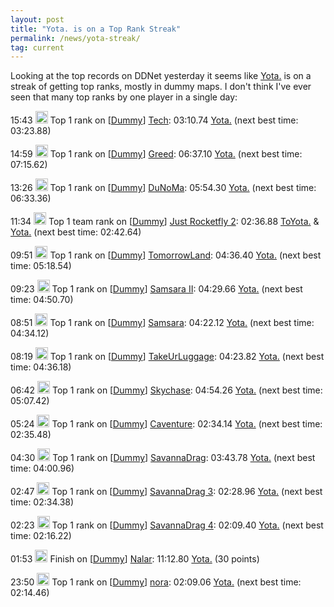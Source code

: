```yaml
---
layout: post
title: "Yota. is on a Top Rank Streak"
permalink: /news/yota-streak/
tag: current
---
```


Looking at the top records on DDNet yesterday it seems like [Yota.](/players/Yota-46-/) is on a streak of getting top ranks, mostly in dummy maps. I don't think I've ever seen that many top ranks by one player in a single day:

<p><span class="allRecords" style="display:none">2019-11-25</span> 15:43 <img src="/countryflags/img/posts/GER.png" alt="GER" height="20" /> Top 1 rank on [<a href="https://ddnet.tw/ranks/dummy/">Dummy</a>] <a href="https://ddnet.tw/ranks/dummy/#map-Tech">Tech</a>: 03:10.74 <a href="https://ddnet.tw/players/Yota-46-/">Yota.</a> (next best time: 03:23.88)</p>
<p><span class="allRecords" style="display:none">2019-11-25</span> 14:59 <img src="/countryflags/img/posts/GER.png" alt="GER" height="20" /> Top 1 rank on [<a href="https://ddnet.tw/ranks/dummy/">Dummy</a>] <a href="https://ddnet.tw/ranks/dummy/#map-Greed">Greed</a>: 06:37.10 <a href="https://ddnet.tw/players/Yota-46-/">Yota.</a> (next best time: 07:15.62)</p>
<p><span class="allRecords" style="display:none">2019-11-25</span> 13:26 <img src="/countryflags/img/posts/GER.png" alt="GER" height="20" /> Top 1 rank on [<a href="https://ddnet.tw/ranks/dummy/">Dummy</a>] <a href="https://ddnet.tw/ranks/dummy/#map-DuNoMa">DuNoMa</a>: 05:54.30 <a href="https://ddnet.tw/players/Yota-46-/">Yota.</a> (next best time: 06:33.36)</p>
<p><span class="allRecords" style="display:none">2019-11-25</span> 11:34 <img src="/countryflags/img/posts/GER.png" alt="GER" height="20" /> Top 1 team rank on [<a href="https://ddnet.tw/ranks/dummy/">Dummy</a>] <a href="https://ddnet.tw/ranks/dummy/#map-Just_Rocketfly_2">Just Rocketfly 2</a>: 02:36.88 <a href="https://ddnet.tw/players/ToYota-46-/">ToYota.</a> &amp; <a href="https://ddnet.tw/players/Yota-46-/">Yota.</a> (next best time: 02:42.64)</p>
<p><span class="allRecords" style="display:none">2019-11-25</span> 09:51 <img src="/countryflags/img/posts/GER.png" alt="GER" height="20" /> Top 1 rank on [<a href="https://ddnet.tw/ranks/dummy/">Dummy</a>] <a href="https://ddnet.tw/ranks/dummy/#map-TomorrowLand">TomorrowLand</a>: 04:36.40 <a href="https://ddnet.tw/players/Yota-46-/">Yota.</a> (next best time: 05:18.54)</p>
<p><span class="allRecords" style="display:none">2019-11-25</span> 09:23 <img src="/countryflags/img/posts/GER.png" alt="GER" height="20" /> Top 1 rank on [<a href="https://ddnet.tw/ranks/dummy/">Dummy</a>] <a href="https://ddnet.tw/ranks/dummy/#map-Samsara_II">Samsara II</a>: 04:29.66 <a href="https://ddnet.tw/players/Yota-46-/">Yota.</a> (next best time: 04:50.70)</p>
<p><span class="allRecords" style="display:none">2019-11-25</span> 08:51 <img src="/countryflags/img/posts/GER.png" alt="GER" height="20" /> Top 1 rank on [<a href="https://ddnet.tw/ranks/dummy/">Dummy</a>] <a href="https://ddnet.tw/ranks/dummy/#map-Samsara">Samsara</a>: 04:22.12 <a href="https://ddnet.tw/players/Yota-46-/">Yota.</a> (next best time: 04:34.12)</p>
<p><span class="allRecords" style="display:none">2019-11-25</span> 08:19 <img src="/countryflags/img/posts/GER.png" alt="GER" height="20" /> Top 1 rank on [<a href="https://ddnet.tw/ranks/dummy/">Dummy</a>] <a href="https://ddnet.tw/ranks/dummy/#map-TakeUrLuggage">TakeUrLuggage</a>: 04:23.82 <a href="https://ddnet.tw/players/Yota-46-/">Yota.</a> (next best time: 04:36.18)</p>
<p><span class="allRecords" style="display:none">2019-11-25</span> 06:42 <img src="/countryflags/img/posts/GER.png" alt="GER" height="20" /> Top 1 rank on [<a href="https://ddnet.tw/ranks/dummy/">Dummy</a>] <a href="https://ddnet.tw/ranks/dummy/#map-Skychase">Skychase</a>: 04:54.26 <a href="https://ddnet.tw/players/Yota-46-/">Yota.</a> (next best time: 05:07.42)</p>
<p><span class="allRecords" style="display:none">2019-11-25</span> 05:24 <img src="/countryflags/img/posts/GER.png" alt="GER" height="20" /> Top 1 rank on [<a href="https://ddnet.tw/ranks/dummy/">Dummy</a>] <a href="https://ddnet.tw/ranks/dummy/#map-Caventure">Caventure</a>: 02:34.14 <a href="https://ddnet.tw/players/Yota-46-/">Yota.</a> (next best time: 02:35.48)</p>
<p><span class="allRecords" style="display:none">2019-11-25</span> 04:30 <img src="/countryflags/img/posts/GER.png" alt="GER" height="20" /> Top 1 rank on [<a href="https://ddnet.tw/ranks/dummy/">Dummy</a>] <a href="https://ddnet.tw/ranks/dummy/#map-SavannaDrag">SavannaDrag</a>: 03:43.78 <a href="https://ddnet.tw/players/Yota-46-/">Yota.</a> (next best time: 04:00.96)</p>
<p><span class="allRecords" style="display:none">2019-11-25</span> 02:47 <img src="/countryflags/img/posts/GER.png" alt="GER" height="20" /> Top 1 rank on [<a href="https://ddnet.tw/ranks/dummy/">Dummy</a>] <a href="https://ddnet.tw/ranks/dummy/#map-SavannaDrag_3">SavannaDrag 3</a>: 02:28.96 <a href="https://ddnet.tw/players/Yota-46-/">Yota.</a> (next best time: 02:34.38)</p>
<p><span class="allRecords" style="display:none">2019-11-25</span> 02:23 <img src="/countryflags/img/posts/GER.png" alt="GER" height="20" /> Top 1 rank on [<a href="https://ddnet.tw/ranks/dummy/">Dummy</a>] <a href="https://ddnet.tw/ranks/dummy/#map-SavannaDrag_4">SavannaDrag 4</a>: 02:09.40 <a href="https://ddnet.tw/players/Yota-46-/">Yota.</a> (next best time: 02:16.22)</p>
<p><span class="allRecords" style="display:none">2019-11-25</span> 01:53 <img src="/countryflags/img/posts/GER.png" alt="GER" height="20" /> Finish on [<a href="https://ddnet.tw/ranks/dummy/">Dummy</a>] <a href="https://ddnet.tw/ranks/dummy/#map-Nalar">Nalar</a>: 11:12.80 <a href="https://ddnet.tw/players/Yota-46-/">Yota.</a> (30 points)</p>
<p><span class="allRecords" style="display:none">2019-11-24</span> 23:50 <img src="/countryflags/img/posts/GER.png" alt="GER" height="20" /> Top 1 rank on [<a href="https://ddnet.tw/ranks/dummy/">Dummy</a>] <a href="https://ddnet.tw/ranks/dummy/#map-nora">nora</a>: 02:09.06 <a href="https://ddnet.tw/players/Yota-46-/">Yota.</a> (next best time: 02:14.46)</p>
